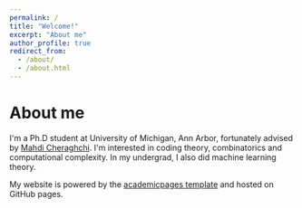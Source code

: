 ```yaml
---
permalink: /
title: "Welcome!"
excerpt: "About me"
author_profile: true
redirect_from: 
  - /about/
  - /about.html
---
```


# About me

I'm a Ph.D student at University of Michigan, Ann Arbor, fortunately advised by [Mahdi Cheraghchi](https://mahdi.ch/). I'm interested in coding theory, combinatorics and computational complexity. In my undergrad, I also did machine learning theory.



My website is powered by the [academicpages template](https://academicpages.github.io) and hosted on GitHub pages.

